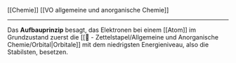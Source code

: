 [[Chemie]] [[VO allgemeine und anorganische Chemie]] 

---

Das **Aufbauprinzip** besagt, das Elektronen bei einem [[Atom]] im Grundzustand zuerst die [[📄 - Zettelstapel/Allgemeine und Anorganische Chemie/Orbital|Orbitale]] mit dem niedrigsten Energieniveau, also die Stabilsten, besetzen.